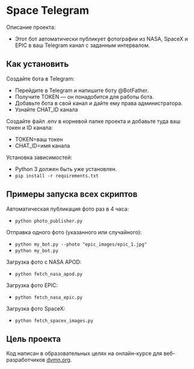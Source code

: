 # Space Telegram

Описание проекта:
- Этот бот автоматически публикует фотографии из NASA, SpaceX и EPIC в ваш Telegram канал с заданным интервалом. 

## Как установить 

Создайте бота в Telegram:
- Перейдите в Telegram и напишите боту @BotFather.
- Получите TOKEN — он понадобится для работы бота.
- Добавьте бота в свой канал и дайте ему права администратора.
- Узнайте CHAT_ID канала

Создайте файл .env в корневой папке проекта и добавьте туда ваш токен и ID канала:
- TOKEN=ваш токен
- CHAT_ID=имя канала

Установка зависимостей:
- Python 3 должен быть уже установлен.
- `pip install -r requirements.txt`

## Примеры запуска всех скриптов

Автоматическая публикация фото раз в 4 часа:
-  `python photo_publisher.py`

Отправка одного фото (указанного или случайного):
- `python my_bot.py --photo "epic_images/epic_1.jpg"`
- `python my_bot.py`

Загрузка фото с NASA APOD:
- `python fetch_nasa_apod.py`

Загрузка фото EPIC:
- `python fetch_nasa_epic.py`

Загрузка фото SpaceX:
- `python fetch_spacex_images.py`

## Цель проекта

Код написан в образовательных целях на онлайн-курсе для веб-разработчиков [dvmn.org](https://dvmn.org).